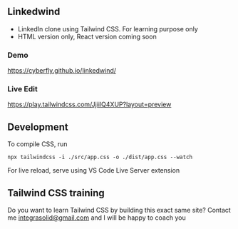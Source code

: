 ## Linkedwind

- LinkedIn clone using Tailwind CSS. For learning purpose only
- HTML version only, React version coming soon

### Demo

https://cyberfly.github.io/linkedwind/
### Live Edit

https://play.tailwindcss.com/JjiilQ4XUP?layout=preview

## Development

To compile CSS, run 

```
npx tailwindcss -i ./src/app.css -o ./dist/app.css --watch
```

For live reload, serve using VS Code Live Server extension

## Tailwind CSS training

Do you want to learn Tailwind CSS by building this exact same site? Contact me integrasolid@gmail.com and I will be happy to coach you